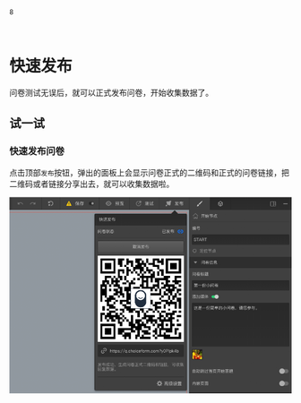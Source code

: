 ```index
8
```
```tag

```
```summary

```
# 快速发布
问卷测试无误后，就可以正式发布问卷，开始收集数据了。

## 试一试

### 快速发布问卷
点击顶部`发布`按钮，弹出的面板上会显示问卷正式的二维码和正式的问卷链接，把二维码或者链接分享出去，就可以收集数据啦。

<img src='./assets/08quickPublish/quickPublish.png'>
